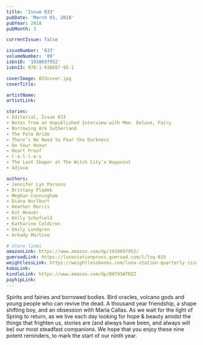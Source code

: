 ```yaml
---
title: 'Issue 033'
pubDate: 'March 01, 2018'
pubYear: 2018
pubMonth: 3

currentIssue: false

issueNumber: '033'
volumeNumber: '09'
isbn10: '1938697952'
isbn13: 978-1-938697-95-1

coverImage: 033cover.jpg
coverTitle: 

artistName: 
artistLink: 

stories:
- Editorial, Issue 033
- Notes from an Unpublished Interview with Mme. Delave, Fairy
- Borrowing Ark Sutherland
- The Palm Bride
- There’s No Need to Fear the Darkness
- On Your Honor
- Heart Proof
- C-a-l-l-a-s
- The Last Shaper at The Witch City’s Waypoint
- Adjuva

authors:
- Jennifer Lyn Parsons
- Brittany Pladek
- Meghan Cunningham
- Diana Hurlburt
- Heather Morris
- Kat Weaver
- Holly Schofield
- Katharine Coldiron
- Emily Lundgren
- Arkady Martine

# Store links
amazonLink: https://www.amazon.com/dp/1938697952/
gumroadLink: https://lunastationpress.gumroad.com/l/lsq-033
weightlessLink: https://weightlessbooks.com/luna-station-quarterly-issue-033/
koboLink: 
kindleLink: https://www.amazon.com/dp/B079SWTRZZ
payhipLink: 
---
```


Spirits and fairies and borrowed bodies. Bird oracles, volcano gods and young people who can revive the dead. A thousand year friendship, a shape shifting boy, and an obsession with Maria Callas.
As we wait for the light of Spring to return, as we live each day looking for hope &amp; beauty amidst the things that frighten us, stories are (and always have been, and always will be) our most steadfast companions.
We hope that you enjoy these nine potent reminders, to mark the start of our ninth year.
